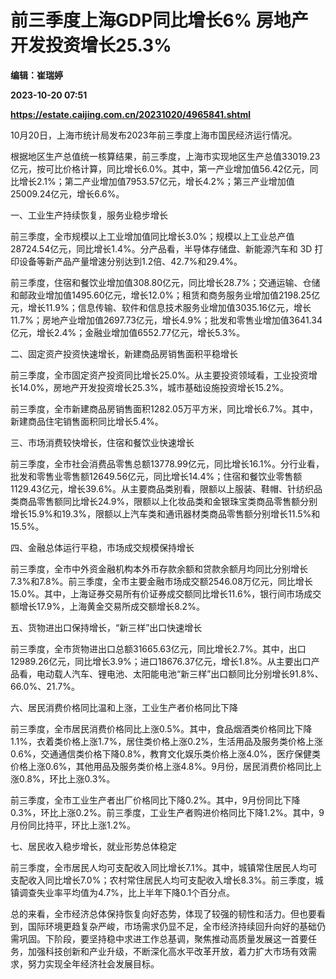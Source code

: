 # 前三季度上海GDP同比增长6% 房地产开发投资增长25.3%
**编辑：崔瑞婷**

**2023-10-20 07:51**

**https://estate.caijing.com.cn/20231020/4965841.shtml**

10月20日，上海市统计局发布2023年前三季度上海市国民经济运行情况。

根据地区生产总值统一核算结果，前三季度，上海市实现地区生产总值33019.23亿元，按可比价格计算，同比增长6.0%。其中，第一产业增加值56.42亿元，同比增长2.1%；第二产业增加值7953.57亿元，增长4.2%；第三产业增加值25009.24亿元，增长6.6%。

一、工业生产持续恢复，服务业稳步增长

前三季度，全市规模以上工业增加值同比增长3.0%；规模以上工业总产值28724.54亿元，同比增长1.4%。分产品看，半导体存储盘、新能源汽车和 3D 打印设备等新产品产量增速分别达到1.2倍、42.7%和29.4%。

前三季度，住宿和餐饮业增加值308.80亿元，同比增长28.7%；交通运输、仓储和邮政业增加值1495.60亿元，增长12.0%；租赁和商务服务业增加值2198.25亿元，增长11.9%；信息传输、软件和信息技术服务业增加值3035.16亿元，增长11.7%；房地产业增加值2697.73亿元，增长4.9%；批发和零售业增加值3641.34亿元，增长2.4%；金融业增加值6552.77亿元，增长5.3%。

二、固定资产投资快速增长，新建商品房销售面积平稳增长

前三季度，全市固定资产投资同比增长25.0%。从主要投资领域看，工业投资增长14.0%，房地产开发投资增长25.3%，城市基础设施投资增长15.2%。

前三季度，全市新建商品房销售面积1282.05万平方米，同比增长6.7%。其中，新建商品住宅销售面积同比增长5.4%。

三、市场消费较快增长，住宿和餐饮业快速增长

前三季度，全市社会消费品零售总额13778.99亿元，同比增长16.1%。分行业看，批发和零售业零售额12649.56亿元，同比增长14.4%；住宿和餐饮业零售额1129.43亿元，增长39.6%。从主要商品类别看，限额以上服装、鞋帽、针纺织品类商品零售额同比增长24.9%，限额以上化妆品类和金银珠宝类商品零售额分别增长15.9%和19.3%，限额以上汽车类和通讯器材类商品零售额分别增长11.5%和15.5%。

四、金融总体运行平稳，市场成交规模保持增长

前三季度，全市中外资金融机构本外币存款余额和贷款余额月均同比分别增长7.3%和7.8%。前三季度，全市主要金融市场成交额2546.08万亿元，同比增长15.0%。其中，上海证券交易所有价证券成交额同比增长11.6%，银行间市场成交额增长17.9%，上海黄金交易所成交额增长8.2%。

五、货物进出口保持增长，“新三样”出口快速增长

前三季度，全市货物进出口总额31665.63亿元，同比增长2.7%。其中，出口12989.26亿元，同比增长3.9%；进口18676.37亿元，增长1.8%。从主要出口产品看，电动载人汽车、锂电池、太阳能电池“新三样”出口额同比分别增长91.8%、66.0%、21.7%。

六、居民消费价格同比温和上涨，工业生产者价格同比下降

前三季度，全市居民消费价格同比上涨0.5%。其中，食品烟酒类价格同比下降1.1%，衣着类价格上涨1.7%，居住类价格上涨0.2%，生活用品及服务类价格上涨0.6%，交通通信类价格下降0.8%，教育文化娱乐类价格上涨4.0%，医疗保健类价格上涨0.6%，其他用品及服务类价格上涨4.8%。9月份，居民消费价格同比上涨0.8%，环比上涨0.3%。

前三季度，全市工业生产者出厂价格同比下降0.2%。其中，9月份同比下降0.3%，环比上涨0.2%。前三季度，工业生产者购进价格同比下降1.2%。其中，9月份同比持平，环比上涨1.2%。

七、居民收入稳步增长，就业形势总体稳定

前三季度，全市居民人均可支配收入同比增长7.1%。其中，城镇常住居民人均可支配收入同比增长7.0%；农村常住居民人均可支配收入增长8.3%。前三季度，城镇调查失业率平均值为4.7%，比上半年下降0.1个百分点。

总的来看，全市经济总体保持恢复向好态势，体现了较强的韧性和活力。但也要看到，国际环境更趋复杂严峻，市场需求仍显不足，全市经济持续回升向好的基础仍需巩固。下阶段，要坚持稳中求进工作总基调，聚焦推动高质量发展这一首要任务，加强科技创新和产业升级，不断深化高水平改革开放，着力扩大市场有效需求，努力实现全年经济社会发展目标。